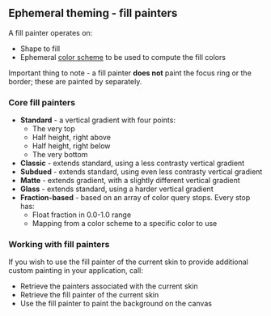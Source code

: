 ## Ephemeral theming - fill painters

A fill painter operates on:

* Shape to fill
* Ephemeral [color scheme](../skins/colorschemes.md) to be used to compute the fill colors

Important thing to note - a fill painter **does not** paint the focus ring or the border; these are painted by separately.

### Core fill painters

* **Standard** - a vertical gradient with four points:
  * The very top
  * Half height, right above
  * Half height, right below
  * The very bottom
* **Classic** - extends standard, using a less contrasty vertical gradient
* **Subdued** - extends standard, using even less contrasty vertical gradient
* **Matte** - extends gradient, with a slightly different vertical gradient
* **Glass** - extends standard, using a harder vertical gradient
* **Fraction-based** - based on an array of color query stops. Every stop has:
  * Float fraction in 0.0-1.0 range
  * Mapping from a color scheme to a specific color to use

### Working with fill painters

If you wish to use the fill painter of the current skin to provide additional custom painting in your application, call:

* Retrieve the painters associated with the current skin
* Retrieve the fill painter of the current skin
* Use the fill painter to paint the background on the canvas
